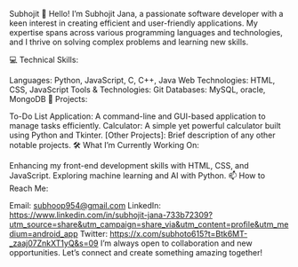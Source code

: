Subhojit
👋 Hello! I’m Subhojit Jana, a passionate software developer with a keen interest in creating efficient and user-friendly applications. My expertise spans across various programming languages and technologies, and I thrive on solving complex problems and learning new skills.

💻 Technical Skills:

Languages: Python, JavaScript, C, C++, Java
Web Technologies: HTML, CSS, JavaScript
Tools & Technologies: Git
Databases: MySQL, oracle, MongoDB
🌟 Projects:

To-Do List Application: A command-line and GUI-based application to manage tasks efficiently.
Calculator: A simple yet powerful calculator built using Python and Tkinter.
[Other Projects]: Brief description of any other notable projects.
🛠️ What I’m Currently Working On:

Enhancing my front-end development skills with HTML, CSS, and JavaScript.
Exploring machine learning and AI with Python.
📫 How to Reach Me:

Email: subhoop954@gmail.com
LinkedIn: https://www.linkedin.com/in/subhojit-jana-733b72309?utm_source=share&utm_campaign=share_via&utm_content=profile&utm_medium=android_app
Twitter: https://x.com/subhoto615?t=Btk6MT-_zaaj07ZnkXT1yQ&s=09
I’m always open to collaboration and new opportunities. Let’s connect and create something amazing together!
